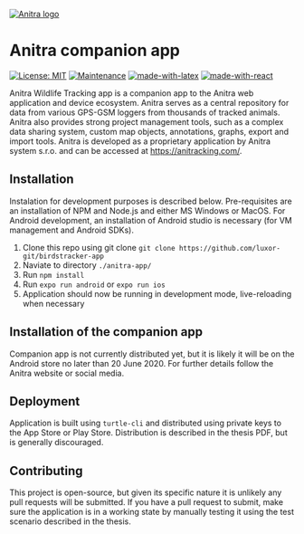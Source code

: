 

<a href="https://anitracking.com"><img src="https://anitracking.com/wp-content/uploads/2018/05/Anitrabiglogo-8-323x180.png" title="Anitra logo" alt="Anitra logo"></a>
# Anitra companion app

 [![License: MIT](https://img.shields.io/badge/License-MIT-yellow.svg)](https://opensource.org/licenses/MIT) [![Maintenance](https://img.shields.io/badge/Maintained%3F-yes-green.svg)](https://GitHub.com/Naereen/StrapDown.js/graphs/commit-activity)  [![made-with-latex](https://img.shields.io/badge/Made%20with-LaTeX-1f425f.svg)](https://www.latex-project.org/) [![made-with-react](https://img.shields.io/badge/Made%20with-React-blue)](https://www.latex-project.org/)



Anitra Wildlife Tracking app is a companion app to the Anitra web application and device ecosystem. Anitra serves as a central repository for data from various GPS-GSM loggers from thousands of tracked animals. Anitra also provides strong project management tools, such as a complex data sharing system, custom map objects, annotations, graphs, export and import tools. Anitra is developed as a proprietary application by Anitra system s.r.o. and can be accessed at https://anitracking.com/.

## Installation

Instalation for development purposes is described below. Pre-requisites are an installation of NPM and Node.js and either MS Windows or MacOS. For Android development, an installation of Android studio is necessary (for VM management and Android SDKs).

1. Clone this repo using git clone `git clone https://github.com/luxor-git/birdstracker-app`
2. Naviate to directory `./anitra-app/`
3. Run `npm install`
4. Run `expo run android` or `expo run ios`
5. Application should now be running in development mode, live-reloading when necessary

## Installation of the companion app

Companion app is not currently distributed yet, but it is likely it will be on the Android store no later than 20 June 2020. For further details follow the Anitra website or social media.

## Deployment

Application is built using `turtle-cli` and distributed using private keys to the App Store or Play Store. Distribution is described in the thesis PDF, but is generally discouraged.

## Contributing

This project is open-source, but given its specific nature it is unlikely any pull requests will be submitted. If you have a pull request to submit, make sure the application is in a working state by manually testing it using the test scenario described in the thesis. 

